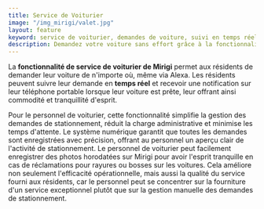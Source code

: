 ```yaml
---
title: Service de Voiturier
image: "/img_mirigi/valet.jpg"
layout: feature
keyword: service de voiturier, demandes de voiture, suivi en temps réel, notifications, commodité, efficacité
description: Demandez votre voiture sans effort grâce à la fonctionnalité de service de voiturier de Mirigi.
---
```


La **fonctionnalité de service de voiturier de Mirigi** permet aux résidents de demander leur voiture de n'importe où, même via Alexa. Les résidents peuvent suivre leur demande en **temps réel** et recevoir une notification sur leur téléphone portable lorsque leur voiture est prête, leur offrant ainsi commodité et tranquillité d'esprit.

Pour le personnel de voiturier, cette fonctionnalité simplifie la gestion des demandes de stationnement, réduit la charge administrative et minimise les temps d'attente. Le système numérique garantit que toutes les demandes sont enregistrées avec précision, offrant au personnel un aperçu clair de l'activité de stationnement. Le personnel de voiturier peut facilement enregistrer des photos horodatées sur Mirigi pour avoir l'esprit tranquille en cas de réclamations pour rayures ou bosses sur les voitures. Cela améliore non seulement l'efficacité opérationnelle, mais aussi la qualité du service fourni aux résidents, car le personnel peut se concentrer sur la fourniture d'un service exceptionnel plutôt que sur la gestion manuelle des demandes de stationnement.
